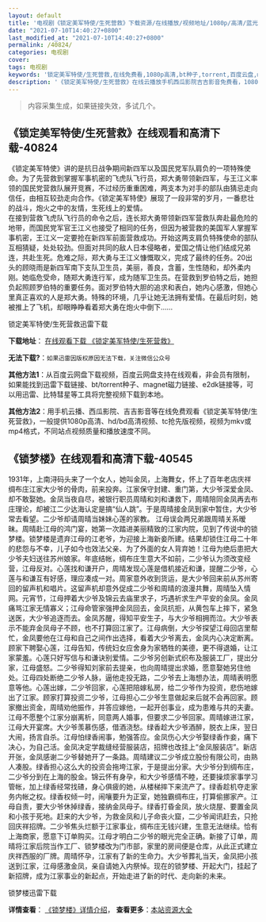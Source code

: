 ```yaml
---
layout: default
title: '电视剧《锁定美军特使/生死营救》下载资源/在线播放/视频地址/1080p/高清/蓝光'
date: "2021-07-10T14:40:27+0800"
last_modified_at: "2021-07-10T14:40:27+0800"
permalink: /40824/
categories: 电视剧
cover:
tags: 电视剧
keywords: '锁定美军特使/生死营救,在线免费看,1080p高清,bt种子,torrent,百度云盘,magnet,磁力链,迅雷下载资源'
description: '《锁定美军特使/生死营救》在线云播放手机西瓜影院吉吉影音免费看，1080p高清bd/hd未删减完整版和tc抢先枪版，mkv/mp4格式，附带bt/torrent种子、magnet/磁力链、百度云盘、网盘资源迅雷下载链接'
---
```


>内容采集生成，如果链接失效，多试几个。


## 《锁定美军特使/生死营救》在线观看和高清下载-40824

《锁定美军特使》讲的是抗日战争期间新四军以及国民党军队肩负的一项特殊使命。为了先营救到掌握军事机密的飞虎队飞行员，郑大勇带领新四军，与王江义率领的国民党营救队展开竞赛，不过经历重重困难，两支本为对手的部队由猜忌走向信任，由相互较劲走向合作。《锁定美军特使》展现了一段非常的岁月，一番悲壮的战斗，炮火之中的友情，生死线上的爱情。<br />在接到营救飞虎队飞行员的命令之后，连长郑大勇带领新四军营救队奔赴最危险的地带，而国民党军官王江义也接受了相同的任务，但因为被营救的美国军人掌握军事机密，王江义一定要抢在新四军前面营救成功。开始这两支肩负特殊使命的部队互相猜疑，处处较劲。但面对共同的敌人日本侵略者，爱国之情让他们结成兄弟连，共赴生死。危难之际，郑大勇与王江义慷慨取义，完成了最终的任务。20出头的顾晓雨是新四军南下支队卫生员，美丽，善良，含蓄，生性随和，却外柔内刚。她临危受命，随郑大勇连行军，成为随军卫生员。在营救到罗伯特之后，她担负起照顾罗伯特的重要任务。面对罗伯特大胆的追求和表白，她内心感激，但她心里真正喜欢的人是郑大勇。特殊的环境，几乎让她无法拥有爱情。在最后时刻，她被推上了飞机，却眼睁睁看着郑大勇在炮火中倒下……


锁定美军特使/生死营救迅雷下载

**下载地址**： [在线观看下载 《锁定美军特使/生死营救》](https://www.993dy.com//vod-detail-id-11509.html) 


**无法下载?**：`如果迅雷因版权原因无法下载，关注微信公众号 `

**其他方法1**：从百度云网盘下载视频，百度云网盘支持在线观看，非会员有限制，如果能找到迅雷下载链接、bt/torrent种子、magnet磁力链接、e2dk链接等，可以用迅雷、比特彗星等工具将完整视频下载到本地。

**其他方法2**：用手机云播、西瓜影院、吉吉影音等在线免费观看《锁定美军特使/生死营救》，一般提供1080p高清、hd/bd高清视频、tc抢先版视频，视频为mkv或mp4格式，不同站点视频质量和播放速度不同。


## 《锁梦楼》在线观看和高清下载-40545

1931年，上南浔码头来了一个女人，她叫金凤，上海舞女，怀上了百年老店庆祥绸布庄江家大少爷的骨肉，前来投奔。江家保守封建、重门第，大少爷深爱金凤、却不敢娶她。金凤当夜自尽，被银行职员周晴和刘和谦救下，周晴陪同金凤再去布庄理论，却被江二少达海认定是搞“仙人跳&rdquo;。于是周晴接金凤到家中暂住，大少爷常去看望。二少爷却请周晴当妹妹心莲的家教。 江母误会两兄弟跟周晴关系暧昧。周晴赴江母的鸿门宴，她第一次踏进美丽精致的江家内院，见到了传说中的锁梦楼。锁梦楼是遗弃江母的江老爷，为迎接上海新妾所建。结果却锁住江母二十年的悲怨与不幸，儿子如今也效法父亲、为了外面的女人背弃她！江母为绝后患把大少爷夫妇送往苏州娘家。年底结帐，绸布庄生意大不如前，二少爷认为须改变经营，江母反对。心莲找和谦开户，周晴发现心莲是借机接近和谦，提醒二少爷，心莲与和谦互有好感，理应凑成一对。周家意外收到货运，是大少爷回来前从苏州寄回的留声机和唱片。这留声机却意外促成二少爷和周晴的浪漫共舞，周晴坠入情网。元宵节，江母押着大少爷及锦云去庙里求子，巧遇祈求生产平安的金凤。金凤痛骂江家无情寡义；江母命管家强押金凤回去，金凤抗拒，从黄包车上摔下，紧急送医，大少爷追逐而去。金凤苏醒，得知平安生子，与大少爷相拥而泣。大少爷表示不能弃金凤母子不顾，也不打算回江家了。江母病倒，大少爷探望江母回店里帮忙，金凤要他在江母和自己之间作出选择，看着大少爷离去，金凤内心决定断离。顾家下聘娶心莲，江母告知，传统妇女应舍身为家牺牲的美德，更不得退婚，让江家蒙羞。心莲只好写信与和谦诀别爱情。二少爷另创新式织布及服装工厂，提出分家，江母盛怒。二少爷得知刘家前去提亲，也向周晴提出求婚，愿意娶她另住他处。江母四处断绝二少爷人脉，逼他走投无路，二少爷去上海想办法，周晴表明愿意等他。心莲出嫁，二少爷回家，心莲把陪嫁私房，给二少爷作为投资，悲伤地嫁出了江家。顾家打算投资二少爷，江母担心二少爷生意做起来后就不会再回家。顾家撤出资金，周晴劝他振作，并答应嫁他，一起开创事业，成为患难与共的夫妻。江母不愿整个江家分崩离析，同意两人婚事，但要求二少爷回家。周晴嫁进江家，江母大开宴席。大少爷羡慕伤感，借酒浇愁。绿香趁大少爷酒醉，脱衣上床，翌日大闹，扬言自杀。江母怕绿香闹事，勉强答应。金凤伤心大少爷娶绿香作妾，痛下决心，为自己活。金凤决定学裁缝经营服装店，招牌也改挂上“金凤服装店&rdquo;。新店开张，金凤感谢二少爷替她开了一条路。周晴建议二少爷成立股份有限公司，由熟人凑股。绿香担心这么大的投资会拖垮江家，于是提出分家。大少爷分到绸布庄，二少爷分到在上海的股金。锦云怀有身孕，和大少爷感情不睦，还要操烦家事学习管帐，加上绿香经常找碴，身心俱疲的她，从楼梯摔下来流产了。绿香趁机夺走家务内帐之权。绿香权倾一时，闹嚷要升为正室，她独霸绸布庄，打算偷挪家产。江母自责，要大少爷休掉绿香，接纳金凤母子。绿香打昏金凤，放火烧屋、要置金凤和小孩于死地。赶来的大少爷，为救金凤和儿子命丧火窟，二少爷闻讯赶去，只抢回庆祥招牌。二少爷焦头烂额于江家事业，绸布庄无钱兴建，生意无法继续。恰有上海商家，愿意下订单购买。江母才明白二少爷的眼光完全正确。新接了订单，周晴将江家后院当作工厂、锁梦楼改为门市部，家里的房间便是仓库，从此正式建立庆祥西服的厂牌。周晴怀孕，江家有了新的生命力。大少爷葬礼当天，金凤把小孩送到江家，江母感激金凤，亲自请她入内祭悼。现在的锁梦楼、开起大门，挂起了新招牌，成为江家事业的新起点，开始走进了新的时代、走向新的未来。


锁梦楼迅雷下载

**详情查看**： [《锁梦楼》详情介绍](/movie/40545/)， **查看更多**：[本站资源大全](/movie/t/all/)

